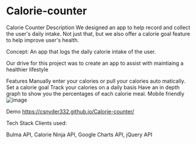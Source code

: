 # Calorie-counter
Calorie Counter
Description
We designed an app to help record and collect the user's daily intake. Not just that, but we also offer a calorie goal feature to help improve user's health.

Concept:
An app that logs the daily calorie intake of the user.

Our drive for this project was to create an app to assist with maintiaing a healthier lifestyle

Features
Manually enter your calories or pull your calories auto matically.
Set a calorie goal
Track your calories on a daily basis
Have an in depth graph to show you the percentages of each calorie meal.
Mobile friendly
![image](https://user-images.githubusercontent.com/95385092/153720965-a1c94b32-fdff-410c-9275-71d1825e0350.png)

Demo
https://csnyder332.github.io/Calorie-counter/

Tech Stack
Clients used:

Bulma API,
Calorie Ninja API,
Google Charts API,
jQuery API
